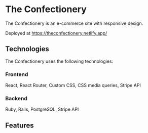 # The Confectionery

The Confectionery is an e-commerce site with responsive design.

Deployed at https://theconfectionery.netlify.app/

## Technologies

The Confectionery uses the following technologies:

### Frontend

React, React Router, Custom CSS, CSS media queries, Stripe API

### Backend

Ruby, Rails, PostgreSQL, Stripe API

## Features
